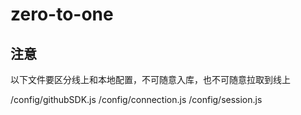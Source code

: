 # zero-to-one

## 注意
以下文件要区分线上和本地配置，不可随意入库，也不可随意拉取到线上

/config/githubSDK.js
/config/connection.js
/config/session.js